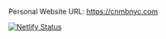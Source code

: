 Personal Website URL: https://cnmbnyc.com

[![Netlify Status](https://api.netlify.com/api/v1/badges/9d361f68-f6cf-4e54-b610-55ec6d613793/deploy-status)](https://app.netlify.com/sites/competent-torvalds-8b0728/deploys)
